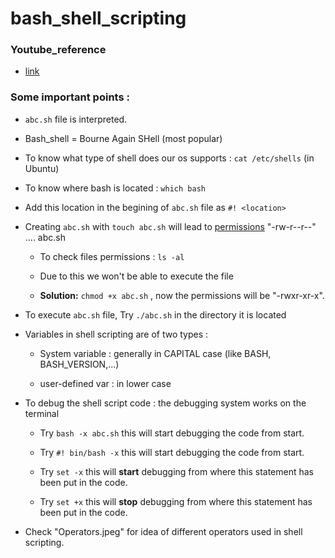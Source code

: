 # bash_shell_scripting

### Youtube_reference 
* [link](https://www.youtube.com/watch?v=zWVV31NYi1U&list=PLS1QulWo1RIYmaxcEqw5JhK3b-6rgdWO_&index=29)

### Some important points :

* `abc.sh` file is interpreted.

* Bash_shell = Bourne Again SHell (most popular)

* To know what type of shell does our os supports : `cat /etc/shells` (in Ubuntu)

* To know where bash is located : `which bash`

* Add this location in the begining of `abc.sh` file as `#! <location>`

* Creating `abc.sh` with `touch abc.sh` will lead to [permissions](https://www.javatpoint.com/linux-file-permissions) "-rw-r--r--" .... abc.sh
  
  * To check files permissions : `ls -al` 
  
  * Due to this we won't be able to execute the file
  
  * **Solution:** `chmod +x abc.sh` , now the permissions will be "-rwxr-xr-x".

* To execute `abc.sh` file, Try `./abc.sh` in the directory it is located

* Variables in shell scripting are of two types :
  
  * System variable : generally in CAPITAL case (like BASH, BASH_VERSION,...)
  
  * user-defined var : in lower case 

* To debug the shell script code : the debugging system works on the terminal
  
  * Try `bash -x abc.sh` this will start debugging the code from start.
  
  * Try `#! bin/bash -x` this will start debugging the code from start.
  
  * Try `set -x` this will **start** debugging from where this statement has been put in the code. 
  
  * Try `set +x` this will **stop** debugging from where this statement has been put in the code. 

* Check "Operators.jpeg" for idea of different operators used in shell scripting.
